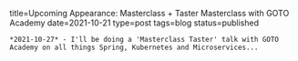 
title=Upcoming Appearance: Masterclass + Taster Masterclass with GOTO Academy
date=2021-10-21
type=post
tags=blog
status=published
~~~~~~
*2021-10-27* - I'll be doing a 'Masterclass Taster' talk with GOTO Academy on all things Spring, Kubernetes and Microservices...
            